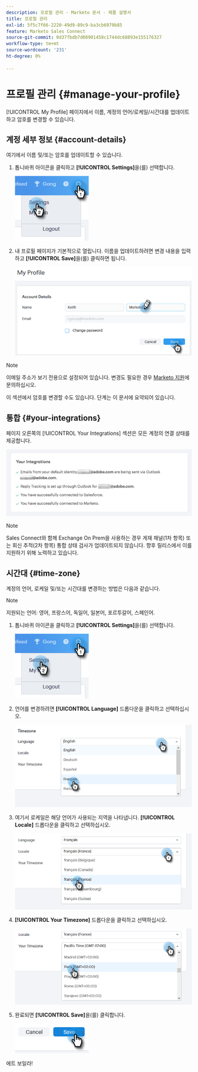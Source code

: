 ```yaml
---
description: 프로필 관리 - Marketo 문서 - 제품 설명서
title: 프로필 관리
exl-id: 5f5c7f66-2220-49d9-89c9-ba3cb6979b85
feature: Marketo Sales Connect
source-git-commit: 0d37fbdb7d08901458c1744dc68893e155176327
workflow-type: tm+mt
source-wordcount: '231'
ht-degree: 0%

---
```


# 프로필 관리 {#manage-your-profile}

[!UICONTROL My Profile] 페이지에서 이름, 계정의 언어/로케일/시간대를 업데이트하고 암호를 변경할 수 있습니다.

## 계정 세부 정보 {#account-details}

여기에서 이름 및/또는 암호를 업데이트할 수 있습니다.

1. 톱니바퀴 아이콘을 클릭하고 **[!UICONTROL Settings]**&#x200B;을(를) 선택합니다.

   ![](assets/manage-your-profile-1.png)

1. 내 프로필 페이지가 기본적으로 열립니다. 이름을 업데이트하려면 변경 내용을 입력하고 **[!UICONTROL Save]**&#x200B;을(를) 클릭하면 됩니다.

   ![](assets/manage-your-profile-2.png)

>[!NOTE]
>
>이메일 주소가 보기 전용으로 설정되어 있습니다. 변경도 필요한 경우 [Marketo 지원](https://nation.marketo.com/t5/Support/ct-p/Support)에 문의하십시오.

이 섹션에서 암호를 변경할 수도 있습니다. 단계는 이 문서에 요약되어 있습니다.

## 통합 {#your-integrations}

페이지 오른쪽의 [!UICONTROL Your Integrations] 섹션은 모든 계정의 연결 상태를 제공합니다.

![](assets/manage-your-profile-3.png)

>[!NOTE]
>
>Sales Connect와 함께 Exchange On Prem을 사용하는 경우 게재 채널(1차 항목) 또는 회신 추적(2차 항목) 통합 상태 검사가 업데이트되지 않습니다. 향후 릴리스에서 이를 지원하기 위해 노력하고 있습니다.

## 시간대 {#time-zone}

계정의 언어, 로케일 및/또는 시간대를 변경하는 방법은 다음과 같습니다.

>[!NOTE]
>
>지원되는 언어: 영어, 프랑스어, 독일어, 일본어, 포르투갈어, 스페인어.

1. 톱니바퀴 아이콘을 클릭하고 **[!UICONTROL Settings]**&#x200B;을(를) 선택합니다.

   ![](assets/manage-your-profile-4.png)

1. 언어를 변경하려면 **[!UICONTROL Language]** 드롭다운을 클릭하고 선택하십시오.

   ![](assets/manage-your-profile-5.png)

1. 여기서 로케일은 해당 언어가 사용되는 지역을 나타냅니다. **[!UICONTROL Locale]** 드롭다운을 클릭하고 선택하십시오.

   ![](assets/manage-your-profile-6.png)

1. **[!UICONTROL Your Timezone]** 드롭다운을 클릭하고 선택하십시오.

   ![](assets/manage-your-profile-7.png)

1. 완료되면 **[!UICONTROL Save]**&#x200B;을(를) 클릭합니다.

   ![](assets/manage-your-profile-8.png)

에트 보일라!
